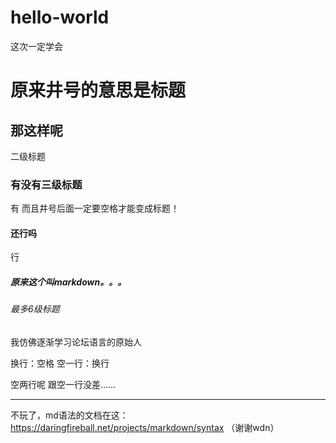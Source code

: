 # hello-world
这次一定学会

# 原来井号的意思是标题
## 那这样呢
二级标题
### 有没有三级标题
有 而且井号后面一定要空格才能变成标题！
#### 还行吗
行
##### 原来这个叫markdown。。。
###### 最多6级标题

我仿佛逐渐学习论坛语言的原始人

换行：空格
空一行：换行


空两行呢
跟空一行没差……

-------------

不玩了，md语法的文档在这：https://daringfireball.net/projects/markdown/syntax （谢谢wdn）
